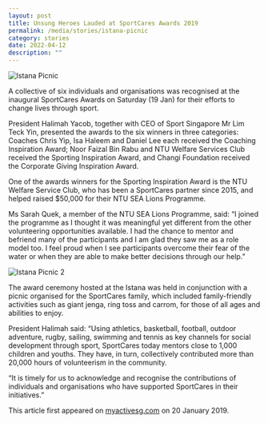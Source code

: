 ```yaml
---
layout: post
title: Unsung Heroes Lauded at SportCares Awards 2019
permalink: /media/stories/istana-picnic
category: stories
date: 2022-04-12
description: ""
---
```




![Istana Picnic](/images/Istana_Picnic_2.jpg)

A collective of six individuals and organisations was recognised at the inaugural SportCares Awards on Saturday (19 Jan) for their efforts to change lives through sport.

President Halimah Yacob, together with CEO of Sport Singapore Mr Lim Teck Yin, presented the awards to the six winners in three categories: Coaches Chris Yip, Isa Haleem and Daniel Lee each received the Coaching Inspiration Award; Noor Faizal Bin Rabu and NTU Welfare Services Club received the Sporting Inspiration Award, and Changi Foundation received the Corporate Giving Inspiration Award.

One of the awards winners for the Sporting Inspiration Award is the NTU Welfare Service Club, who has been a SportCares partner since 2015, and helped raised $50,000 for their NTU SEA Lions Programme.

Ms Sarah Quek, a member of the NTU SEA Lions Programme, said: “I joined the programme as I thought it was meaningful yet different from the other volunteering opportunities available. I had the chance to mentor and befriend many of the participants and I am glad they saw me as a role model too. I feel proud when I see participants overcome their fear of the water or when they are able to make better decisions through our help.”

![Istana Picnic 2](/images/Istana_Picnic.jpg)

The award ceremony hosted at the Istana was held in conjunction with a picnic organised for the SportCares family, which included family-friendly activities such as giant jenga, ring toss and carrom, for those of all ages and abilities to enjoy.

President Halimah said: “Using athletics, basketball, football, outdoor adventure, rugby, sailing, swimming and tennis as key channels for social development through sport, SportCares today mentors close to 1,000 children and youths. They have, in turn, collectively contributed more than 20,000 hours of volunteerism in the community.

“It is timely for us to acknowledge and recognise the contributions of individuals and organisations who have supported SportCares in their initiatives.”

This article first appeared on [myactivesg.com](https://www.myactivesg.com/read/2019/1/unsung-heroes-lauded-at-sportcares-awards-2019) on 20 January 2019.
